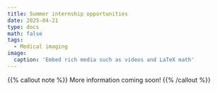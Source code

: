 ```yaml
---
title: Summer internship opportunities
date: 2025-04-21
type: docs
math: false
tags:
  - Medical imaging
image:
  caption: 'Embed rich media such as videos and LaTeX math'
---
```



{{% callout note %}}
More information coming soon!
{{% /callout %}}